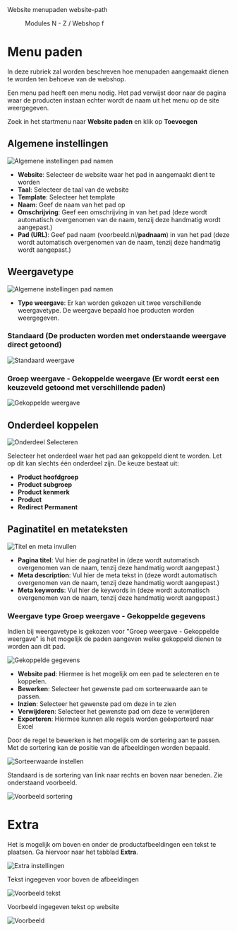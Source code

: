 <properties>
	<page>
		<title>Website menupaden</title>
		<description>Website menupaden</description>
		<context>website-path</context>
	</page>
	<menu>
		<position>Modules N - Z / Webshop</position>
		<title>Menu paden</title>
		<sort>f</sort>
	</menu>
</properties>

# Menu paden #
In deze rubriek zal worden beschreven hoe menupaden aangemaakt dienen te worden ten behoeve van de webshop.

Een menu pad heeft een menu nodig. Het pad verwijst door naar de pagina waar de producten instaan echter wordt de naam uit het menu op de site weergegeven.

Zoek in het startmenu naar **Website paden** en klik op **Toevoegen**

## Algemene instellingen ##

![Algemene instellingen pad namen](images/padnaam_instellingen_algemeen.jpg)

- **Website**: Selecteer de website waar het pad in aangemaakt dient te worden
- **Taal**: Selecteer de taal van de website
- **Template**: Selecteer het template
- **Naam**: Geef de naam van het pad op
- **Omschrijving**: Geef een omschrijving in van het pad (deze wordt automatisch overgenomen van de naam, tenzij deze handmatig wordt aangepast.)
- **Pad (URL)**: Geef pad naam (voorbeeld.nl/**padnaam**) in van het pad (deze wordt automatisch overgenomen van de naam, tenzij deze handmatig wordt aangepast.) 


## Weergavetype ##

![Algemene instellingen pad namen](images/type_weergave_instellen.jpg)

- **Type weergave**: Er kan worden gekozen uit twee verschillende weergavetype. De weergave bepaald hoe producten worden weergegeven.

### Standaard (De producten worden met onderstaande weergave direct getoond) ###
![Standaard weergave](images/paden-standaard-website.jpg)

### Groep weergave - Gekoppelde weergave (Er wordt eerst een keuzeveld getoond met verschillende paden) ###
![Gekoppelde weergave](images/paden-gekoppelde-website.jpg)

## Onderdeel koppelen ##

![Onderdeel Selecteren](images/onderdeel_selecteren.jpg)

Selecteer het onderdeel waar het pad aan gekoppeld dient te worden. Let op dit kan slechts één onderdeel zijn. De keuze bestaat uit:

- **Product hoofdgroep**
- **Product subgroep**
- **Product kenmerk**
- **Product**
- **Redirect Permanent**


## Paginatitel en metateksten ##

![Titel en meta invullen](images/titel_meta.jpg)

- **Pagina titel**: Vul hier de paginatitel in (deze wordt automatisch overgenomen van de naam, tenzij deze handmatig wordt aangepast.)
- **Meta description**: Vul hier de meta tekst in (deze wordt automatisch overgenomen van de naam, tenzij deze handmatig wordt aangepast.)
- **Meta keywords**: Vul hier de keywords in (deze wordt automatisch overgenomen van de naam, tenzij deze handmatig wordt aangepast.)

### Weergave type Groep weergave - Gekoppelde gegevens ###

Indien bij weergavetype is gekozen voor "Groep weergave - Gekoppelde weergave" is het mogelijk de paden aangeven welke gekoppeld dienen te worden aan dit pad.

![Gekoppelde gegevens](images/paden-gekoppeldegegevens.jpg)

- **Website pad**: Hiermee is het mogelijk om een pad te selecteren en te koppelen.
- **Bewerken**: Selecteer het gewenste pad om sorteerwaarde aan te passen. 
- **Inzien**: Selecteer het gewenste pad om deze in te zien
- **Verwijderen**: Selecteer het gewenste pad om deze te verwijderen
- **Exporteren**: Hiermee kunnen alle regels worden geëxporteerd naar Excel

Door de regel te bewerken is het mogelijk om de sortering aan te passen. Met de sortering kan de positie van de afbeeldingen worden bepaald.

![Sorteerwaarde instellen](images/paden-gekoppeldegegevens-sortering.jpg)

Standaard is de sortering van link naar rechts en boven naar beneden. Zie onderstaand voorbeeld.

![Voorbeeld sortering](images/sortering.jpg)

# Extra #

Het is mogelijk om boven en onder de productafbeeldingen een tekst te plaatsen. Ga hiervoor naar het tabblad **Extra**.

![Extra instellingen](images/paden-extra.jpg)

Tekst ingegeven voor boven de afbeeldingen

![Voorbeeld tekst](images/paden-extra-bovencontent.jpg)

Voorbeeld ingegeven tekst op website

![Voorbeeld ](images/paden-extra-bovencontent-website.jpg)
